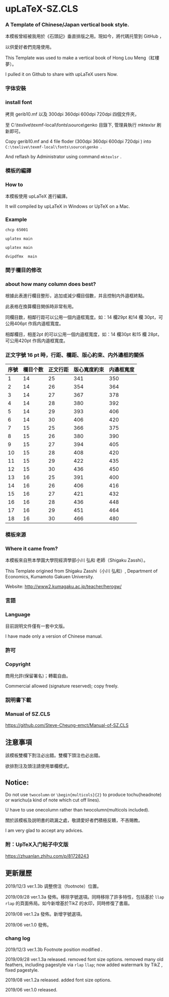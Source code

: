 # upLaTeX-SZ.CLS

### A Template of Chinese/Japan vertical book style.

本模板曾經被我用於《石頭記》垂直排版之用。現如今，將代碼托管到 GitHub ，

以供愛好者們克隆使用。

This Template was used to make a vertical book of Hong Lou Meng（紅樓夢）。

I pulled it on Github to share with upLaTeX users Now.

### 字体安裝
### install font

拷貝 gerib10.mf 以及 300dpi 360dpi 600dpi 720dpi 四個文件夾，

至 C:\texlive\texmf-local\fonts\source\genko 目錄下, 管理員執行 mktexlsr 刷新即可。

Copy gerib10.mf and 4 file floder (300dpi 360dpi 600dpi 720dpi ) into `C:\texlive\texmf-local\fonts\source\genko `.

And reflash by Administrator using command `mktexlsr` .


### 模板的編譯

### How to

本模板使用 upLaTeX 進行編譯。

It will compiled by upLaTeX in Windows or UpTeX on a Mac.

###  Example

``chcp 65001``

``uplatex main``

``uplatex main``

``dvipdfmx  main``

### 関于欄目的修改
### about how many column does best?

根據此表進行欄目整形，追加或減少欄目個數，并且控制内外邉框終點。

此表格在換算欄目関係時非常有用。

同欄目数，相鄰行距可以公用一個内邉框寬度。如：14 欄29pt 和14 欄 30pt，可公用406pt 作爲内邉框寬度。

相鄰欄目，相差2pt 的可以公用一個内邉框寬度，如：14 欄30pt 和15 欄 28pt，可公用420pt 作爲内邉框寬度。


### 正文字號 16 pt 時，行距、欄距、版心約束、内外邉框的關係

| 序號 | 欄目个数 | 正文行距 | 版心寬度約束 | 内邉框寬度 |
|----|------|------|--------|-------|
| 1  | 14   | 25   | 341    | 350   |
| 2  | 14   | 26   | 354    | 364   |
| 3  | 14   | 27   | 367    | 378   |
| 4  | 14   | 28   | 380    | 392   |
| 5  | 14   | 29   | 393    | 406   |
| 6  | 14   | 30   | 406    | 420   |
| 7  | 15   | 25   | 366    | 375   |
| 8  | 15   | 26   | 380    | 390   |
| 9  | 15   | 27   | 394    | 405   |
| 10 | 15   | 28   | 408    | 420   |
| 11 | 15   | 29   | 422    | 435   |
| 12 | 15   | 30   | 436    | 450   |
| 13 | 16   | 25   | 391    | 400   |
| 14 | 16   | 26   | 406    | 416   |
| 15 | 16   | 27   | 421    | 432   |
| 16 | 16   | 28   | 436    | 448   |
| 17 | 16   | 29   | 451    | 464   |
| 18 | 16   | 30   | 466    | 480   |



### 模板來源

### Where it came from?

本模板來自熊本學園大學院經濟學部小川 弘和 老師（Shigaku Zasshi）。

This Template origined from Shigaku Zasshi（小川 弘和）, Department of Economics, Kumamoto Gakuen University.

Website:	http://www2.kumagaku.ac.jp/teacher/herogw/

### 言語
### Language

目前説明文件僅有一套中文版。

I have made only a version of Chinese manual.

### 許可
### Copyright

商用允許(保留署名)；轉載自由。

Commercial allowed (signature reserved); copy freely.

### 説明書下載
### Manual of SZ.CLS

https://github.com/Steve-Cheung-emct/Manual-of-SZ.CLS

## 注意事項

該模板雙欄下割注必出錯。雙欄下頭注也必出錯。

欲排割注及頭注請使用單欄模式。

## Notice:

Do not use ``twocolumn`` or ``\begin{multicols}{2}`` to produce tochu(headnote) or warichu(a kind of note which cut off lines).

U have to use onecolumn rather than twocolumn(multicols included).

關於該模板及説明書的疏漏之處，敬請愛好者們積極反饋，不吝賜教。

I am very glad to accept any advices.

### 附：UpTeX入门帖子中文版

https://zhuanlan.zhihu.com/p/81728243

## 更新履歷

2019/12/3 ver.1.3b 调整傍注（footnote）位置。

2019/09/28 ver.1.3a 發佈。移除字號選項。同時移除了許多特性，包括基於 `llap`  `rlap` 的頁面佈局。如今新增基於TikZ 的水印，同時修復了書眉。

2019/08 ver.1.2a 發佈。新增字號選項。

2019/06  ver.1.0 發佈。


### chang log

2019/12/3 ver.1.3b  Footnote position modified .

2019/09/28 ver.1.3a released. removed  font size options. removed many old feathers, including pagestyle via `rlap` `llap`;
now added watermark by TikZ , fixed pagestyle.  

2019/08 ver.1.2a released. added font size options.

2019/06  ver.1.0 released.

